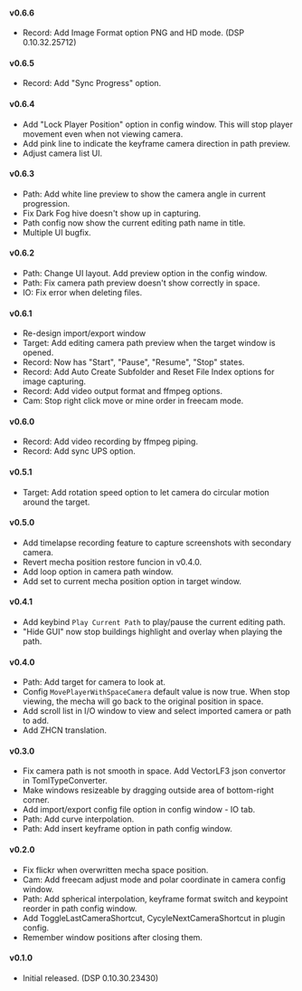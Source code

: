#### v0.6.6
- Record: Add Image Format option PNG and HD mode. (DSP 0.10.32.25712)  

#### v0.6.5
- Record: Add "Sync Progress" option.

#### v0.6.4
- Add "Lock Player Position" option in config window. This will stop player movement even when not viewing camera.  
- Add pink line to indicate the keyframe camera direction in path preview.
- Adjust camera list UI.

#### v0.6.3
- Path: Add white line preview to show the camera angle in current progression.
- Fix Dark Fog hive doesn't show up in capturing.
- Path config now show the current editing path name in title.
- Multiple UI bugfix.

#### v0.6.2
- Path: Change UI layout. Add preview option in the config window.
- Path: Fix camera path preview doesn't show correctly in space.
- IO: Fix error when deleting files.

#### v0.6.1
- Re-design import/export window
- Target: Add editing camera path preview when the target window is opened.
- Record: Now has "Start", "Pause", "Resume", "Stop" states.
- Record: Add Auto Create Subfolder and Reset File Index options for image capturing.
- Record: Add video output format and ffmpeg options.
- Cam: Stop right click move or mine order in freecam mode.

#### v0.6.0
- Record: Add video recording by ffmpeg piping.
- Record: Add sync UPS option.

#### v0.5.1
- Target: Add rotation speed option to let camera do circular motion around the target.  

#### v0.5.0
- Add timelapse recording feature to capture screenshots with secondary camera.
- Revert mecha position restore funcion in v0.4.0.
- Add loop option in camera path window.
- Add set to current mecha position option in target window.

#### v0.4.1
- Add keybind `Play Current Path` to play/pause the current editing path.
- "Hide GUI" now stop buildings highlight and overlay when playing the path.

#### v0.4.0
- Path: Add target for camera to look at.
- Config `MovePlayerWithSpaceCamera` default value is now true. When stop viewing, the mecha will go back to the original position in space.
- Add scroll list in I/O window to view and select imported camera or path to add.  
- Add ZHCN translation.

#### v0.3.0
- Fix camera path is not smooth in space. Add VectorLF3 json convertor in TomlTypeConverter.   
- Make windows resizeable by dragging outside area of bottom-right corner.
- Add import/export config file option in config window - IO tab.
- Path: Add curve interpolation.  
- Path: Add insert keyframe option in path config window.  

#### v0.2.0
- Fix flickr when overwritten mecha space position.
- Cam: Add freecam adjust mode and polar coordinate in camera config window.
- Path: Add spherical interpolation, keyframe format switch and keypoint reorder in path config window.
- Add ToggleLastCameraShortcut, CycyleNextCameraShortcut in plugin config.
- Remember window positions after closing them.

#### v0.1.0
- Initial released. (DSP 0.10.30.23430)  